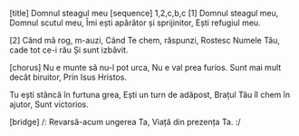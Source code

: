 [title] Domnul steagul meu
[sequence] 1,2,c,b,c
[1]
Domnul steagul meu,
Domnul scutul meu,
Îmi ești apărător și sprijinitor,
Ești refugiul meu.

[2]
Când mă rog, m-auzi,
Când Te chem, răspunzi,
Rostesc Numele Tău, cade tot ce-i rău
Și sunt izbăvit.

[chorus]
Nu e munte să nu-l pot urca,
Nu e val prea furios.
Sunt mai mult decât biruitor,
Prin Isus Hristos.

Tu ești stâncă în furtuna grea,
Ești un turn de adăpost,
Brațul Tău îl chem în ajutor,
Sunt victorios.

[bridge]
/: Revarsă-acum ungerea Ta,
Viață din prezența Ta. :/

